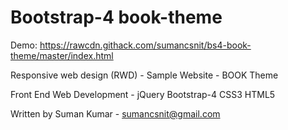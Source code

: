 # Bootstrap-4 book-theme

Demo: https://rawcdn.githack.com/sumancsnit/bs4-book-theme/master/index.html


Responsive web design (RWD) - Sample Website - BOOK Theme

Front End Web Development - jQuery Bootstrap-4 CSS3 HTML5

Written by Suman Kumar - sumancsnit@gmail.com
